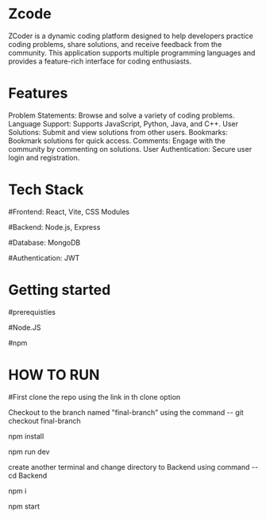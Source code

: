 # Zcode
ZCoder is a dynamic coding platform designed to help developers practice coding problems, share solutions, and receive feedback from the community. This application supports multiple programming languages and provides a feature-rich interface for coding enthusiasts.
# Features
Problem Statements: Browse and solve a variety of coding problems.
Language Support: Supports JavaScript, Python, Java, and C++.
User Solutions: Submit and view solutions from other users.
Bookmarks: Bookmark solutions for quick access.
Comments: Engage with the community by commenting on solutions.
User Authentication: Secure user login and registration.
# Tech Stack

#Frontend: React, Vite, CSS Modules

#Backend: Node.js, Express

#Database: MongoDB

#Authentication: JWT

# Getting started

#prerequisties

#Node.JS

#npm

# HOW TO RUN

#First clone the repo using the link in th clone option

Checkout to the branch named "final-branch" using the command -- git checkout final-branch

npm install

npm run dev

create another terminal and change directory to Backend using command -- cd Backend

npm i

npm start
